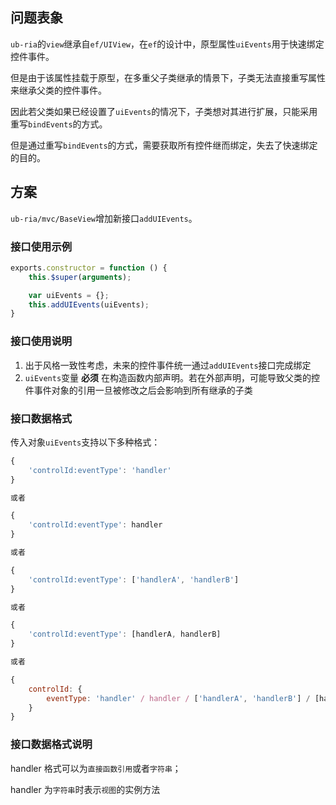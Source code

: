 ## 问题表象
`ub-ria`的`view`继承自`ef/UIView`，在`ef`的设计中，原型属性`uiEvents`用于快速绑定控件事件。

但是由于该属性挂载于原型，在多重父子类继承的情景下，子类无法直接重写属性来继承父类的控件事件。

因此若父类如果已经设置了`uiEvents`的情况下，子类想对其进行扩展，只能采用重写`bindEvents`的方式。

但是通过重写`bindEvents`的方式，需要获取所有控件继而绑定，失去了快速绑定的目的。

## 方案
`ub-ria/mvc/BaseView`增加新接口`addUIEvents`。

### 接口使用示例
```javascript
exports.constructor = function () {
    this.$super(arguments);

    var uiEvents = {};
    this.addUIEvents(uiEvents);
}
```

### 接口使用说明
1. 出于风格一致性考虑，未来的控件事件统一通过`addUIEvents`接口完成绑定
2. `uiEvents`变量 **必须** 在构造函数内部声明。若在外部声明，可能导致父类的控件事件对象的引用一旦被修改之后会影响到所有继承的子类

### 接口数据格式
传入对象`uiEvents`支持以下多种格式：

```javascript
{
    'controlId:eventType': 'handler'
}

或者

{
    'controlId:eventType': handler
}

或者

{
    'controlId:eventType': ['handlerA', 'handlerB']
}

或者

{
    'controlId:eventType': [handlerA, handlerB]
}

或者

{
    controlId: {
        eventType: 'handler' / handler / ['handlerA', 'handlerB'] / [handlerA, handlerB]
    }
}
```

### 接口数据格式说明
handler 格式可以为`直接函数引用`或者`字符串`；

handler 为`字符串`时表示`视图`的实例方法